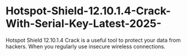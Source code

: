 # Hotspot-Shield-12.10.1.4-Crack-With-Serial-Key-Latest-2025-
Hotspot Shield 12.10.1.4 Crack is a useful tool to protect your data from hackers. When you regularly use insecure wireless connections. 
